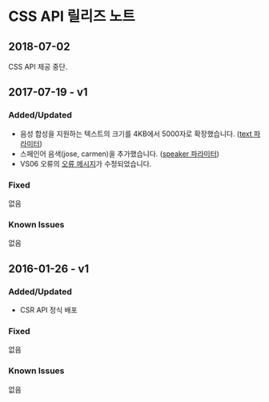 # CSS API 릴리즈 노트

## 2018-07-02

CSS API 제공 중단.

## 2017-07-19 - v1
### Added/Updated
* 음성 합성을 지원하는 텍스트의 크기를 4KB에서 5000자로 확장했습니다. ([text 파라미터](/CSS/API_Guide.md#RequestParameter))
* 스페인어 음색(jose, carmen)을 추가했습니다. ([speaker 파라미터](/CSS/API_Guide.md#RequestParameter))
* VS06 오류의 [오류 메시지](/CSS/API_Guide.md#ErrorCode)가 수정되었습니다.

### Fixed

없음

### Known Issues

없음

## 2016-01-26 - v1
### Added/Updated
* CSR API 정식 배포

### Fixed

없음

### Known Issues

없음
